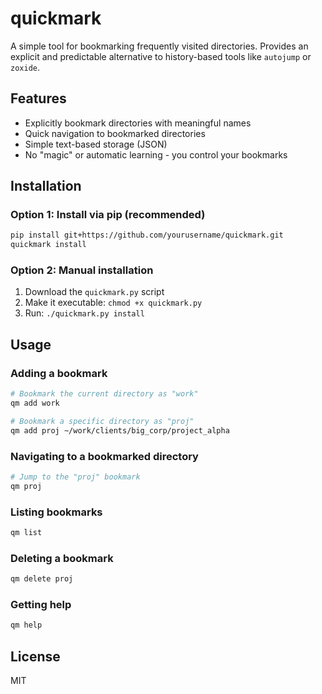 # quickmark

A simple tool for bookmarking frequently visited directories. Provides an explicit and predictable alternative to history-based tools like `autojump` or `zoxide`.

## Features

- Explicitly bookmark directories with meaningful names
- Quick navigation to bookmarked directories
- Simple text-based storage (JSON)
- No "magic" or automatic learning - you control your bookmarks

## Installation

### Option 1: Install via pip (recommended)

```bash
pip install git+https://github.com/yourusername/quickmark.git
quickmark install
```

### Option 2: Manual installation

1. Download the `quickmark.py` script
2. Make it executable: `chmod +x quickmark.py`
3. Run: `./quickmark.py install`

## Usage

### Adding a bookmark

```bash
# Bookmark the current directory as "work"
qm add work

# Bookmark a specific directory as "proj"
qm add proj ~/work/clients/big_corp/project_alpha
```

### Navigating to a bookmarked directory

```bash
# Jump to the "proj" bookmark
qm proj
```

### Listing bookmarks

```bash
qm list
```

### Deleting a bookmark

```bash
qm delete proj
```

### Getting help

```bash
qm help
```

## License

MIT